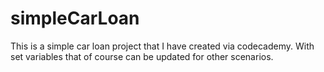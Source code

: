 # simpleCarLoan
This is a simple car loan project that I have created via codecademy.
With set variables that of course can be updated for other scenarios.
